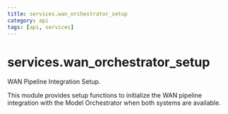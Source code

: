 ```yaml
---
title: services.wan_orchestrator_setup
category: api
tags: [api, services]
---
```


# services.wan_orchestrator_setup

WAN Pipeline Integration Setup.

This module provides setup functions to initialize the WAN pipeline integration
with the Model Orchestrator when both systems are available.

